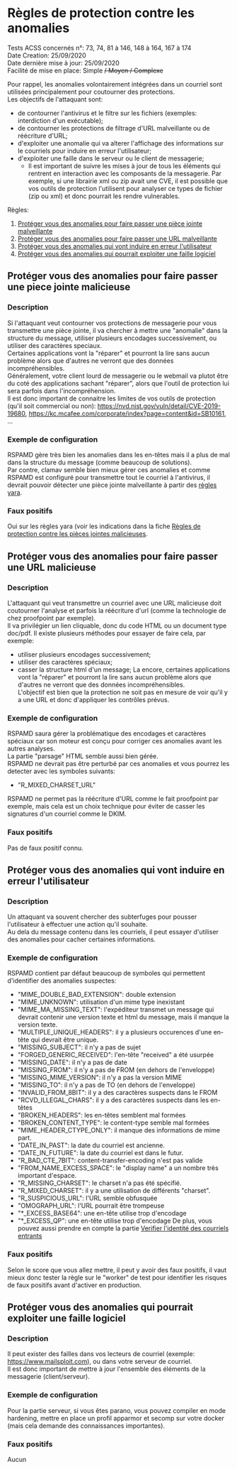 # Règles de protection contre les anomalies
Tests ACSS concernés n°: 73, 74, 81 à 146, 148 à 164, 167 à 174    
Date Creation: 25/09/2020  
Date dernière mise à jour: 25/09/2020  
Facilité de mise en place: Simple ~~/ Moyen / Complexe~~  

Pour rappel, les anomalies volontairement intégrées dans un courriel sont utilisées principalement pour coutourner des protections.  
Les objectifs de l'attaquant sont:
 - de contourner l'antivirus et le filtre sur les fichiers (exemples: interdiction d'un exécutable);
 - de contourner les protections de filtrage d'URL malveillante ou de réécriture d'URL;
 - d'exploiter une anomalie qui va alterer l'affichage des informations sur le courriels pour induire en erreur l'utilisateur;
 - d'exploiter une faille dans le serveur ou le client de messagerie;
   - Il est important de suivre les mises à jour de tous les éléments qui rentrent en interaction avec les composants de la messagerie. Par exemple, si une librairie xml ou zip avait une CVE, il est possible que vos outils de protection l'utilisent pour analyser ce types de fichier (zip ou xml) et donc pourrait les rendre vulnerables.   

Règles:
1. [Protéger vous des anomalies pour faire passer une pièce jointe malveillante](#atta)
2. [Protéger vous des anomalies pour faire passer une URL malveillante](#url)
3. [Protéger vous des anomalies qui vont induire en erreur l'utilisateur](#reply)
4. [Protéger vous des anomalies qui pourrait exploiter une faille logiciel](#cve)
## Protéger vous des anomalies pour faire passer une piece jointe malicieuse <a name="atta"></a>
### Description
Si l'attaquant veut contourner vos protections de messagerie pour vous transmettre une pièce jointe, il va chercher à mettre une "anomalie" dans la structure du message, utiliser plusieurs encodages successivement, ou utiliser des caractères speciaux.  
Certaines applications vont la "réparer" et pourront la lire sans aucun problème alors que d'autres ne verront que des données incompréhensibles.  
Généralement, votre client lourd de messagerie ou le webmail va plutot être du coté des applications sachant "réparer", alors que l'outil de protection lui sera parfois dans l'incompréhension.  
Il est donc important de connaitre les limites de vos outils de protection (qu'il soit commercial ou non): https://nvd.nist.gov/vuln/detail/CVE-2019-19680, https://kc.mcafee.com/corporate/index?page=content&id=SB10161, ...  

### Exemple de configuration
RSPAMD gère très bien les anomalies dans les en-têtes mais il a plus de mal dans la structure du message (comme beaucoup de solutions).  
Par contre, clamav semble bien mieux gérer ces anomalies et comme RSPAMD est configuré pour transmettre tout le courriel à l'antivirus, il devrait pouvoir détecter une pièce jointe malveillante à partir des [règles yara](rules/attachment.md).

### Faux positifs
Oui sur les règles yara (voir les indications dans la fiche [Règles de protection contre les pièces jointes malicieuses](rules/attachment.md).

## Protéger vous des anomalies pour faire passer une URL malicieuse <a name="url"></a>
### Description
L'attaquant qui veut transmettre un courriel avec une URL malicieuse doit coutourner l'analyse et parfois la réécriture d'url (comme la technologie de chez proofpoint par exemple).  
Il va privilégier un lien cliquable, donc du code HTML ou un document type doc/pdf. 
Il existe plusieurs méthodes pour essayer de faire cela, par exemple:
  - utiliser plusieurs encodages successivement;
  - utiliser des caractères spéciaux;
  - casser la structure html d'un message;
La encore, certaines applications vont la "réparer" et pourront la lire sans aucun problème alors que d'autres ne verront que des données incompréhensibles.  
L'objectif est bien que la protection ne soit pas en mesure de voir qu'il y a une URL et donc d'appliquer les contrôles prévus.  

### Exemple de configuration
RSPAMD saura gérer la problématique des encodages et caractères spéciaux car son moteur est conçu pour corriger ces anomalies avant les autres analyses.  
La partie "parsage" HTML semble aussi bien gérée.  
RSPAMD ne devrait pas être perturbé par ces anomalies et vous pourrez les detecter avec les symboles suivants:
  - "R_MIXED_CHARSET_URL"
  
RSPAMD ne permet pas la réécriture d'URL comme le fait proofpoint par exemple, mais cela est un choix technique pour éviter de casser les signatures d'un courriel comme le DKIM.  
### Faux positifs
Pas de faux positif connu.

## Protéger vous des anomalies qui vont induire en erreur l'utilisateur <a name="reply"></a>
### Description
Un attaquant va souvent chercher des subterfuges pour pousser l'utilisateur à effectuer une action qu'il souhaite.  
Au dela du message contenu dans les courriels, il peut essayer d'utiliser des anomalies pour cacher certaines informations.
### Exemple de configuration
RSPAMD contient par défaut beaucoup de symboles qui permettent d'identifier des anomalies suspectes:
  - "MIME_DOUBLE_BAD_EXTENSION": double extension
  - "MIME_UNKNOWN": utilisation d'un mime type inexistant
  - "MIME_MA_MISSING_TEXT": l'expéditeur transmet un message qui devrait contenir une version texte et html du message, mais il manque la version texte.
  - "MULTIPLE_UNIQUE_HEADERS": il y a plusieurs occurences d'une en-tête qui devrait être unique.
  - "MISSING_SUBJECT": il n'y a pas de sujet
  - "FORGED_GENERIC_RECEIVED": l'en-tête "received" a été usurpée
  - "MISSING_DATE": il n'y a pas de date
  - "MISSING_FROM": il n'y a pas de FROM (en dehors de l'enveloppe)
  - "MISSING_MIME_VERSION": il n'y a pas la version MIME
  - "MISSING_TO": il n'y a pas de TO (en dehors de l'enveloppe)
  - "INVALID_FROM_8BIT": il y a des caractères suspects dans le FROM
  - "RCVD_ILLEGAL_CHARS": il y a des caractères suspects dans les en-têtes
  - "BROKEN_HEADERS": les en-têtes semblent mal formées
  - "BROKEN_CONTENT_TYPE": le content-type semble mal formées
  - "MIME_HEADER_CTYPE_ONLY": il manque des informations de mime part.
  - "DATE_IN_PAST": la date du courriel est ancienne.
  - "DATE_IN_FUTURE": la date du courriel est dans le futur.
  - "R_BAD_CTE_7BIT": content-transfer-encoding n'est pas valide
  - "FROM_NAME_EXCESS_SPACE": le "display name" a un nombre très important d'espace.
  - "R_MISSING_CHARSET": le charset n'a pas été spécifié.
  - "R_MIXED_CHARSET": il y a une utilisation de différents "charset".
  - "R_SUSPICIOUS_URL": l'URL semble obfusquée
  - "OMOGRAPH_URL": l'URL pourrait être trompeuse
  - "*_EXCESS_BASE64": une en-tête utilise trop d'encodage
  - "*_EXCESS_QP": une en-tête utilise trop d'encodage
De plus, vous pouvez aussi prendre en compte la partie [Verifier l'identité des courriels entrants](rules/ident.md#in)
### Faux positifs
Selon le score que vous allez mettre, il peut y avoir des faux positifs, il vaut mieux donc tester la règle sur le "worker" de test pour identifier les risques de faux positifs avant d'activer en production.

## Protéger vous des anomalies qui pourrait exploiter une faille logiciel <a name="cve"></a>
### Description
Il peut exister des failles dans vos lecteurs de courriel (exemple: https://www.mailsploit.com), ou dans votre serveur de courriel.  
Il est donc important de mettre à jour l'ensemble des éléments de la messagerie (client/serveur).  

### Exemple de configuration
Pour la partie serveur, si vous êtes parano, vous pouvez compiler en mode hardening, mettre en place un profil apparmor et secomp sur votre docker (mais cela demande des connaissances importantes).

### Faux positifs
Aucun

